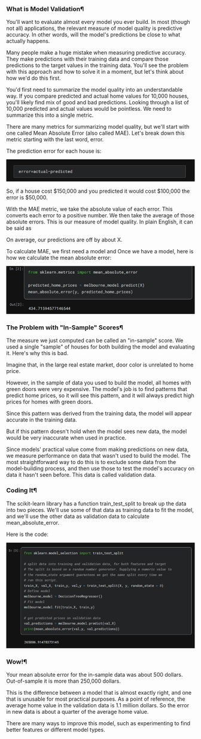### What is Model Validation¶
You'll want to evaluate almost every model you ever build. In most (though not all) applications, the relevant measure of model quality is predictive accuracy. In other words, will the model's predictions be close to what actually happens.

Many people make a huge mistake when measuring predictive accuracy. They make predictions with their training data and compare those predictions to the target values in the training data. You'll see the problem with this approach and how to solve it in a moment, but let's think about how we'd do this first.

You'd first need to summarize the model quality into an understandable way. If you compare predicted and actual home values for 10,000 houses, you'll likely find mix of good and bad predictions. Looking through a list of 10,000 predicted and actual values would be pointless. We need to summarize this into a single metric.

There are many metrics for summarizing model quality, but we'll start with one called Mean Absolute Error (also called MAE). Let's break down this metric starting with the last word, error.

The prediction error for each house is:

![](../images/image_2025-01-08_105710575.png)

So, if a house cost $150,000 and you predicted it would cost $100,000 the error is $50,000.

With the MAE metric, we take the absolute value of each error. This converts each error to a positive number. We then take the average of those absolute errors. This is our measure of model quality. In plain English, it can be said as

On average, our predictions are off by about X.

To calculate MAE, we first need a model and Once we have a model, here is how we calculate the mean absolute error:

![](../images/image_2025-01-08_105826275.png)

### The Problem with "In-Sample" Scores¶
The measure we just computed can be called an "in-sample" score. We used a single "sample" of houses for both building the model and evaluating it. Here's why this is bad.

Imagine that, in the large real estate market, door color is unrelated to home price.

However, in the sample of data you used to build the model, all homes with green doors were very expensive. The model's job is to find patterns that predict home prices, so it will see this pattern, and it will always predict high prices for homes with green doors.

Since this pattern was derived from the training data, the model will appear accurate in the training data.

But if this pattern doesn't hold when the model sees new data, the model would be very inaccurate when used in practice.

Since models' practical value come from making predictions on new data, we measure performance on data that wasn't used to build the model. The most straightforward way to do this is to exclude some data from the model-building process, and then use those to test the model's accuracy on data it hasn't seen before. This data is called validation data.

### Coding It¶
The scikit-learn library has a function train_test_split to break up the data into two pieces. We'll use some of that data as training data to fit the model, and we'll use the other data as validation data to calculate mean_absolute_error.

Here is the code:

![](../images/image_2025-01-08_105955370.png)

### Wow!¶
Your mean absolute error for the in-sample data was about 500 dollars. Out-of-sample it is more than 250,000 dollars.

This is the difference between a model that is almost exactly right, and one that is unusable for most practical purposes. As a point of reference, the average home value in the validation data is 1.1 million dollars. So the error in new data is about a quarter of the average home value.

There are many ways to improve this model, such as experimenting to find better features or different model types.
